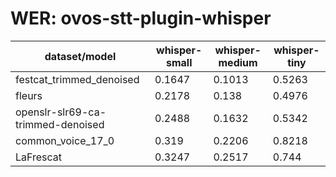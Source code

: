 
# WER: ovos-stt-plugin-whisper
|dataset/model|whisper-small|whisper-medium|whisper-tiny|
|-|-|-|-|
| festcat_trimmed_denoised | 0.1647 | 0.1013 | 0.5263 |
| fleurs | 0.2178 | 0.138 | 0.4976 |
| openslr-slr69-ca-trimmed-denoised | 0.2488 | 0.1632 | 0.5342 |
| common_voice_17_0 | 0.319 | 0.2206 | 0.8218 |
| LaFrescat | 0.3247 | 0.2517 | 0.744 |